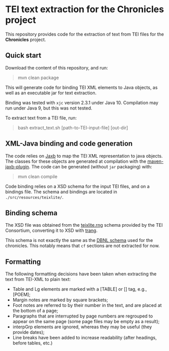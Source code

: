 # TEI text extraction for the Chronicles project 

This repository provides code for the extraction of text from TEI files for the **Chronicles** project. 

## Quick start

Download the content of this repository, and run:

>   mvn clean package


This will generate code for binding TEI XML elements to Java objects, as well as an executable jar for text extraction. 

Binding was tested with `xjc` version 2.3.1 under Java 10. Compilation may run under Java 9, but this was not tested.

To extract text from a TEI file, run:

>   bash extract_text.sh [path-to-TEI-input-file] [out-dir]
  

## XML-Java binding and code generation

The code relies on [Jaxb](https://javaee.github.io/jaxb-v2/) to map the TEI XML representation to java objects. The classes for these objects are generated at compilation with the [maven-jaxb-plugin](https://github.com/highsource/maven-jaxb2-plugin). The code can be generated (without `jar` packaging) with:

>   mvn clean compile

Code binding relies on a XSD schema for the input TEI files, and on a bindings file. The schema and bindings are located in `./src/resources/teixlite/`.

## Binding schema 

The XSD file was obtained from the [teixlite.rng](https://tei-c.org/Vault/P4/xml/custom/schema/relaxng/teixlite.rng) schema provided by the TEI Consortium, converting it to XSD with [trang](https://relaxng.org/jclark/trang.html).

This schema is not exactly the same as the [DBNL schema](https://www.dbnl.org/xml/dtd/teixlite.dtd) used for the chronicles. This notably means that `cf` sections are not extracted for now.  


## Formatting 

The following formatting decisions have been taken when extracting the text from TEI-XML to plain text:

- Table and Lg elements are marked with a [TABLE] or [<type>] tag, e.g., [POEM];
- Margin notes are marked by square brackets;
- Foot notes are referred to by their number in the text, and are placed at the bottom of a page;
- Paragraphs that are interrupted by page numbers are regrouped to appear on the same page (some page files may be empty as a result);
- interpGrp elements are ignored, whereas they may be useful (they provide dates);
- Line breaks have been added to increase readability (after headings, before tables, etc.)
